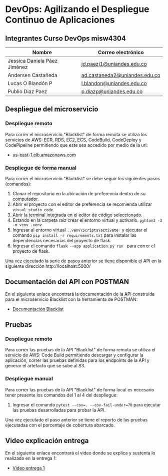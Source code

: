 # DevOps: Agilizando el Despliegue Continuo de Aplicaciones

## Integrantes Curso DevOps misw4304  

|Nombre                        |Correo electrónico                          |
|------------------------------|---------------------------------|
|Jessica Daniela Páez Jiménez  |jd.paezj1@uniandes.edu.co         |
|Andersen Castañeda            |ad.castaneda2@uniandes.edu.co       |
|Lucas O Blandón P             |l.blandon@uniandes.edu.co        |
|Publio Diaz Paez              |p.diazp@uniandes.edu.co  |

## Despliegue del microservicio

### Despliegue remoto

Para correr el microservicio "Blacklist" de forma remota se utiliza los servicios de AWS: ECR, RDS, EC2, ECS, CodeBuild, CodeDeploy y CodePipeline permitiendo que este sea accedido por medio de la url:

- [us-east-1.elb.amazonaws.com](url)

### Despliegue de forma manual

Para correr el microservicio "Blacklist" se debe seguir los siguientes pasos (comandos):

1. Clonar el repositorio en la ubicación de preferencia dentro de su computador.
2. Abrir el proyecto con el editor de preferencia se recomienda utilizar <code>visual studio code</code>.
3. Abrir la terminal integrada en el editor de código seleccionado.
4. Estando en la carpeta raiz crear el entorno virtual y activarlo. <code>pyhton3 -3 -m venv .venv</code>
4. Ingresar al entorno virtual <code>.\.venv\Scripts\activate </code> y ejecutar el comando  <code>pip install -r requirements.txt</code> para instalar las dependencias necesarias del proyecto de flask.
5. Ingresar el comando <code>flask --app application.py run </code> para correr el proyecto de flask.

Una vez ejecutado la serie de pasos anterior se tiene disponible el API en la siguiente dirección http://localhost:5000/

## Documentación del API  con POSTMAN

En el siguiente enlace encontrará la documentación de la API construida para el microservicio Blacklist con la herramienta de POSTMAN:

- [Documentación Blacklist](https://url)

## Pruebas

### Despliegue remoto

Para correr las pruebas de la API "Blacklist" de forma remota se utiliza el servicio de AWS: Code Build permitiendo descargar y configurar la aplicación, correr las pruebas definidas para los endpoints de la API y generar el artefacto que se sube al S3.

### Despliegue manual

Para correr las pruebas de la API "Blacklist" de forma local es necesario tener presente los comandos del 1 al 4 del despliegue:

1. Ingresar el comando <code>pytest --cov=. --cov-fail-under=70</code> para ejecutar las pruebas desarrolladas para probar la API.

Una vez ejecutado el paso anterior se tiene el reporto de las pruebas ejecutadas con el porcentaje de cobertura abarcado.

## Video explicación entrega

En el siguiente enlace encontrará el video donde se explica y sustenta lo realizado en la entrega 1:

- [Video entrega 1](https://uniandes-my.sharepoint.com/:v:/g/personal/j_padilla_uniandes_edu_co/EQHt8U9MWc1Llw3dnPQICkgBzzYvLugPOEQtyAY-dGPkGQ?nav=eyJyZWZlcnJhbEluZm8iOnsicmVmZXJyYWxBcHAiOiJPbmVEcml2ZUZvckJ1c2luZXNzIiwicmVmZXJyYWxBcHBQbGF0Zm9ybSI6IldlYiIsInJlZmVycmFsTW9kZSI6InZpZXciLCJyZWZlcnJhbFZpZXciOiJNeUZpbGVzTGlua0NvcHkifX0&e=ZbFJ0F)


